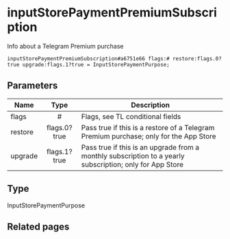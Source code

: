 # inputStorePaymentPremiumSubscription
Info about a Telegram Premium purchase

```
inputStorePaymentPremiumSubscription#a6751e66 flags:# restore:flags.0?true upgrade:flags.1?true = InputStorePaymentPurpose;
```

## Parameters
| Name | Type | Description |
| ---- | :----: | ----------- |
| flags | # | Flags, see TL conditional fields |
| restore | flags.0?true | Pass true if this is a restore of a Telegram Premium purchase; only for the App Store |
| upgrade | flags.1?true | Pass true if this is an upgrade from a monthly subscription to a yearly subscription; only for App Store |


## Type
InputStorePaymentPurpose

## Related pages
